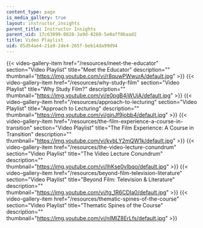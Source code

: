```yaml
---
content_type: page
is_media_gallery: true
layout: instructor_insights
parent_title: Instructor Insights
parent_uid: 17c63899-0828-3a9d-8260-5e0aff0baad2
title: Video Playlist
uid: 05d54ae4-21a9-2de4-265f-beb14da99d94
---
```

{{< video-gallery-item href="/resources/meet-the-educator" section="Video Playlist" title="Meet the Educator" description="" thumbnail="https://img.youtube.com/vi/r8quwPWwurA/default.jpg" >}} {{< video-gallery-item href="/resources/why-study-film" section="Video Playlist" title="Why Study Film?" description="" thumbnail="https://img.youtube.com/vi/e0pgB4jWUjA/default.jpg" >}} {{< video-gallery-item href="/resources/approach-to-lecturing" section="Video Playlist" title="Approach to Lecturing" description="" thumbnail="https://img.youtube.com/vi/gjnJf9jobb4/default.jpg" >}} {{< video-gallery-item href="/resources/the-film-experience-a-course-in-transition" section="Video Playlist" title="The Film Experience: A Course in Transition" description="" thumbnail="https://img.youtube.com/vi/kvbLY2mQW1k/default.jpg" >}} {{< video-gallery-item href="/resources/the-video-lecture-conundrum" section="Video Playlist" title="The Video Lecture Conundrum" description="" thumbnail="https://img.youtube.com/vi/lhKse0vIbqo/default.jpg" >}} {{< video-gallery-item href="/resources/beyond-film-television-literature" section="Video Playlist" title="Beyond Film: Television & Literature" description="" thumbnail="https://img.youtube.com/vi/tg_1R6CDIa0/default.jpg" >}} {{< video-gallery-item href="/resources/thematic-spines-of-the-course" section="Video Playlist" title="Thematic Spines of the Course" description="" thumbnail="https://img.youtube.com/vi/nIMlZ8ErLfs/default.jpg" >}}